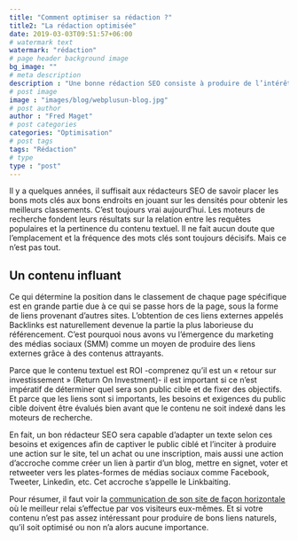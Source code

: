```yaml
---
title: "Comment optimiser sa rédaction ?"
title2: "La rédaction optimisée"
date: 2019-03-03T09:51:57+06:00
# watermark text
watermark: "rédaction"
# page header background image
bg_image: ""
# meta description
description : "Une bonne rédaction SEO consiste à produire de l’intérêt, autant pour l&#39;internaute en quête d&#39;information que pour le moteur de recherche qui doit indexer la page."
# post image
image : "images/blog/webplusun-blog.jpg"
# post author
author : "Fred Maget"
# post categories
categories: "Optimisation"
# post tags
tags: "Rédaction"
# type
type : "post"
---
```


Il y a quelques années, il suffisait aux rédacteurs SEO de savoir placer les bons mots clés aux bons endroits en jouant sur les densités pour obtenir les meilleurs classements. C’est toujours vrai aujourd’hui. Les moteurs de recherche fondent leurs résultats sur la relation entre les requêtes populaires et la pertinence du contenu textuel. Il ne fait aucun doute que l’emplacement et la fréquence des mots clés sont toujours décisifs. Mais ce n’est pas tout.

## Un contenu influant

Ce qui détermine la position dans le classement de chaque page spécifique est en grande partie due à ce qui se passe hors de la page, sous la forme de liens provenant d’autres sites. L’obtention de ces liens externes appelés Backlinks est naturellement devenue la partie la plus laborieuse du référencement. C’est pourquoi nous avons vu l’émergence du marketing des médias sociaux (SMM) comme un moyen de produire des liens externes grâce à des contenus attrayants.

Parce que le contenu textuel est ROI -comprenez qu’il est un « retour sur investissement » (Return On Investment)- il est important si ce n’est impératif de déterminer quel sera son public cible et de fixer des objectifs. Et parce que les liens sont si importants, les besoins et exigences du public cible doivent être évalués bien avant que le contenu ne soit indexé dans les moteurs de recherche.

En fait, un bon rédacteur SEO sera capable d’adapter un texte selon ces besoins et exigences afin de captiver le public ciblé et l’inciter à produire une action sur le site, tel un achat ou une inscription, mais aussi une action d’accroche comme créer un lien à partir d’un blog, mettre en signet, voter et retweeter vers les plates-formes de médias sociaux comme Facebook, Tweeter, Linkedin, etc. Cet accroche s’appelle le Linkbaiting.

Pour résumer, il faut voir la [communication de son site de façon horizontale](https://webplusun.fr/blog/c-est-quoi-le-marketing-communautaire) où le meilleur relai s’effectue par vos visiteurs eux-mêmes. Et si votre contenu n’est pas assez intéressant pour produire de bons liens naturels, qu’il soit optimisé ou non n’a alors aucune importance.

